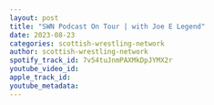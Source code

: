 ```yaml
---
layout: post
title: "SWN Podcast On Tour | with Joe E Legend"
date: 2023-08-23
categories: scottish-wrestling-network
author: scottish-wrestling-network
spotify_track_id: 7v54tuJnmPAXMkDpJYMX2r
youtube_video_id: 
apple_track_id: 
youtube_metadata: 
---
```

